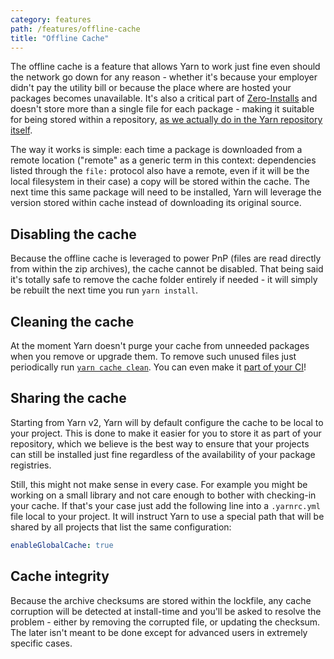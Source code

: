 ```yaml
---
category: features
path: /features/offline-cache
title: "Offline Cache"
---
```


The offline cache is a feature that allows Yarn to work just fine even should the network go down for any reason - whether it's because your employer didn't pay the utility bill or because the place where are hosted your packages becomes unavailable. It's also a critical part of [Zero-Installs](/features/zero-installs) and doesn't store more than a single file for each package - making it suitable for being stored within a repository, [as we actually do in the Yarn repository itself](https://github.com/yarnpkg/berry/tree/master/.yarn/cache).

The way it works is simple: each time a package is downloaded from a remote location ("remote" as a generic term in this context: dependencies listed through the `file:` protocol also have a remote, even if it will be the local filesystem in their case) a copy will be stored within the cache. The next time this same package will need to be installed, Yarn will leverage the version stored within cache instead of downloading its original source.

## Disabling the cache

Because the offline cache is leveraged to power PnP (files are read directly from within the zip archives), the cache cannot be disabled. That being said it's totally safe to remove the cache folder entirely if needed - it will simply be rebuilt the next time you run `yarn install`.

## Cleaning the cache

At the moment Yarn doesn't purge your cache from unneeded packages when you remove or upgrade them. To remove such unused files just periodically run [`yarn cache clean`](/cli/cache/clean). You can even make it [part of your CI](https://github.com/yarnpkg/berry/blob/master/azure-pipelines.yml#L28-L30)!

## Sharing the cache

Starting from Yarn v2, Yarn will by default configure the cache to be local to your project. This is done to make it easier for you to store it as part of your repository, which we believe is the best way to ensure that your projects can still be installed just fine regardless of the availability of your package registries.

Still, this might not make sense in every case. For example you might be working on a small library and not care enough to bother with checking-in your cache. If that's your case just add the following line into a `.yarnrc.yml` file local to your project. It will instruct Yarn to use a special path that will be shared by all projects that list the same configuration:

```yaml
enableGlobalCache: true
```

## Cache integrity

Because the archive checksums are stored within the lockfile, any cache corruption will be detected at install-time and you'll be asked to resolve the problem - either by removing the corrupted file, or updating the checksum. The later isn't meant to be done except for advanced users in extremely specific cases.
